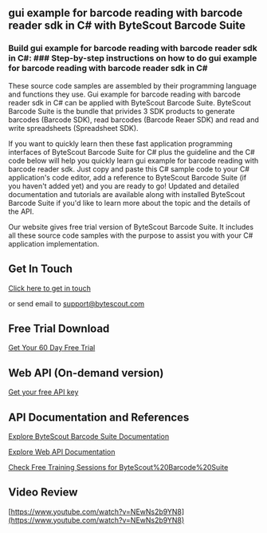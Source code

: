 ## gui example for barcode reading with barcode reader sdk in C# with ByteScout Barcode Suite

### Build gui example for barcode reading with barcode reader sdk in C#: ### Step-by-step instructions on how to do gui example for barcode reading with barcode reader sdk in C#

These source code samples are assembled by their programming language and functions they use. Gui example for barcode reading with barcode reader sdk in C# can be applied with ByteScout Barcode Suite. ByteScout Barcode Suite is the bundle that privides 3  SDK products to generate barcodes (Barcode SDK), read barcodes (Barcode Reaer SDK) and read and write spreadsheets (Spreadsheet SDK).

If you want to quickly learn then these fast application programming interfaces of ByteScout Barcode Suite for C# plus the guideline and the C# code below will help you quickly learn gui example for barcode reading with barcode reader sdk.  Just copy and paste this C# sample code to your C# application's code editor, add a reference to ByteScout Barcode Suite (if you haven't added yet) and you are ready to go! Updated and detailed documentation and tutorials are available along with installed ByteScout Barcode Suite if you'd like to learn more about the topic and the details of the API.

Our website gives free trial version of ByteScout Barcode Suite. It includes all these source code samples with the purpose to assist you with your C# application implementation.

## Get In Touch

[Click here to get in touch](https://bytescout.zendesk.com/hc/en-us/requests/new?subject=ByteScout%20Barcode%20Suite%20Question)

or send email to [support@bytescout.com](mailto:support@bytescout.com?subject=ByteScout%20Barcode%20Suite%20Question) 

## Free Trial Download

[Get Your 60 Day Free Trial](https://bytescout.com/download/web-installer?utm_source=github-readme)

## Web API (On-demand version)

[Get your free API key](https://pdf.co/documentation/api?utm_source=github-readme)

## API Documentation and References

[Explore ByteScout Barcode Suite Documentation](https://bytescout.com/documentation/index.html?utm_source=github-readme)

[Explore Web API Documentation](https://pdf.co/documentation/api?utm_source=github-readme)

[Check Free Training Sessions for ByteScout%20Barcode%20Suite](https://academy.bytescout.com/)

## Video Review

[https://www.youtube.com/watch?v=NEwNs2b9YN8](https://www.youtube.com/watch?v=NEwNs2b9YN8)